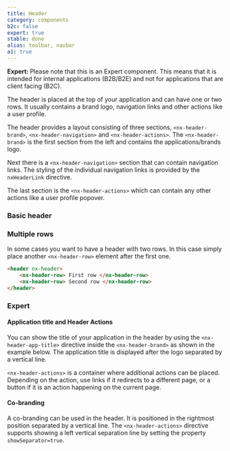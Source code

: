 ```yaml
---
title: Header
category: components
b2c: false
expert: true
stable: done
alias: toolbar, navbar
a1: true
---
```


<div class="docs-deprecation-warning">
  <strong>Expert: </strong>
  Please note that this is an Expert component. This means that it is intended for internal applications (B2B/B2E) and not for applications that are client facing (B2C).
</div>

The header is placed at the top of your application and can have one or two rows. It usually contains a brand logo, navigation links and other actions like a user profile.

The header provides a layout consisting of three sections, `<nx-header-brand>`, `<nx-header-navigation>` and `<nx-header-actions>`. The `<nx-header-brand>` is the first section from the left and contains the applications/brands logo.

Next there is a `<nx-header-navigation>` section that can contain navigation links. The styling of the individual navigation links is provided by the `nxHeaderLink` directive.

The last section is the `<nx-header-actions>` which can contain any other actions like a user profile popover.

### Basic header

<!-- example(header) -->

### Multiple rows

In some cases you want to have a header with two rows. In this case simply place another `<nx-header-row>` element after the first one.

```html
<header nx-header>
    <nx-header-row> First row </nx-header-row>
    <nx-header-row> Second row </nx-header-row>
</header>
```

<!-- example(header-two-rows) -->

<div class="docs-expert-container">

### Expert

#### Application title and Header Actions

You can show the title of your application in the header by using the `<nx-header-app-title>` directive inside the `<nx-header-brand>` as shown in the example below. The application title is displayed after the logo separated by a vertical line.

`<nx-header-actions>` is a container where additional actions can be placed. Depending on the action, use links if it redirects to a different page, or a button if it is an action happening on the current page.

<!-- example(header-icons) -->

#### Co-branding

A co-branding can be used in the header. It is positioned in the rightmost position separated by a vertical line. The `<nx-header-actions>` directive supports showing a left vertical separation line by setting the property `showSeparator=true`.

<!-- example(header-cobranding) -->
</div>
